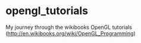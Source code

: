 opengl_tutorials
================

My journey through the wikibooks OpenGL tutorials (http://en.wikibooks.org/wiki/OpenGL_Programming)
